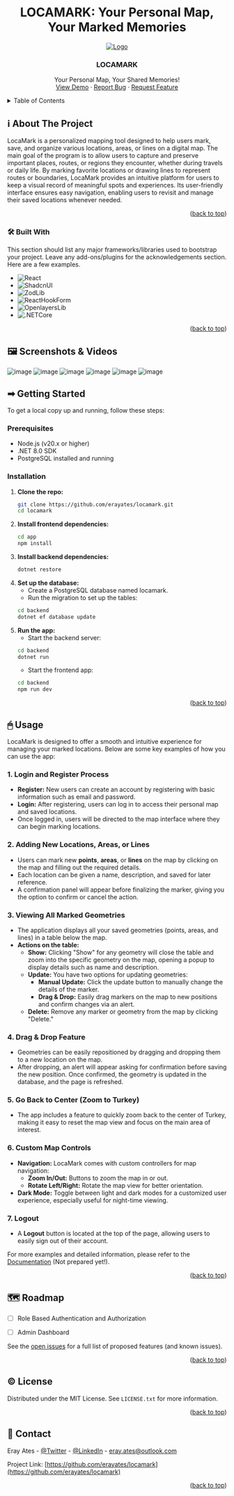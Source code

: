 <!-- Improved compatibility of back to top link: See: https://github.com/othneildrew/Best-README-Template/pull/73 -->
<a id="readme-top"></a>

<br />
<div align="center">
  <h1>LOCAMARK: Your Personal Map, Your Marked Memories</h1>
  <a href="https://github.com/othneildrew/Best-README-Template">
    <img src="https://github.com/user-attachments/assets/e78ee94c-9ad6-4eca-9d4c-cfb004ffebe8" alt="Logo">
  </a>

  <h3 align="center">LOCAMARK</h3>

  <p align="center">
    Your Personal Map, Your Shared Memories!
    <br />
    <a href="https://locamark.vercel.app/">View Demo</a>
    ·
    <a href="https://github.com/erayates/locamark/issues/new?labels=bug&template=bug-report---.md">Report Bug</a>
    ·
    <a href="https://github.com/erayates/locamark/issues/new?labels=enhancement&template=feature-request---.md">Request Feature</a>
  </p>
</div>



<!-- TABLE OF CONTENTS -->
<details>
  <summary>Table of Contents</summary>
  <ol>
    <li>
      <a href="#-about-the-project">ℹ About The Project</a>
      <ul>
        <li><a href="#-built-with">🛠 Built With</a></li>
      </ul>
    </li>
    <li>
      <a href="#-screenshots--videos">🖼️ Screenshots & Videos</a>
    </li>
    <li>
      <a href="#-getting-started">➡ Getting Started</a>
      <ul>
        <li><a href="#prerequisites">Prerequisites</a></li>
        <li><a href="#installation">Installation</a></li>
      </ul>
    </li>
    <li><a href="#-usage">🖱 Usage</a></li>
    <li><a href="#-roadmap">🗺 Roadmap</a></li>
    <li><a href="#-license">© License</a></li>
    <li><a href="#-contact">💌 Contact</a></li>
  </ol>
</details>



<!-- ABOUT THE PROJECT -->
## ℹ About The Project

LocaMark is a personalized mapping tool designed to help users mark, save, and organize various locations, areas, or lines on a digital map. The main goal of the program is to allow users to capture and preserve important places, routes, or regions they encounter, whether during travels or daily life. By marking favorite locations or drawing lines to represent routes or boundaries, LocaMark provides an intuitive platform for users to keep a visual record of meaningful spots and experiences. Its user-friendly interface ensures easy navigation, enabling users to revisit and manage their saved locations whenever needed.

<p align="right">(<a href="#readme-top">back to top</a>)</p>



### 🛠 Built With

This section should list any major frameworks/libraries used to bootstrap your project. Leave any add-ons/plugins for the acknowledgements section. Here are a few examples.

* ![React][React.js]
* ![ShadcnUI][Shadcn]
* ![ZodLib][Zod]
* ![ReactHookForm][RHF]
* ![OpenlayersLib][Openlayers]
* ![.NETCore][.NET]

  
<p align="right">(<a href="#readme-top">back to top</a>)</p>



<!-- SCREENSHOTS & VIDEOS -->
## 🖼️ Screenshots & Videos

![image](https://github.com/user-attachments/assets/dee8625b-e883-4cc8-89f1-2470992072cb)
![image](https://github.com/user-attachments/assets/e13637bc-83ac-4135-9c8a-312cb5f01a78)
![image](https://github.com/user-attachments/assets/8cb1656d-c351-4f4e-951a-b94f087623a3)
![image](https://github.com/user-attachments/assets/ddd81594-b81d-433a-824e-7450986ef812)
![image](https://github.com/user-attachments/assets/2c8e1221-13f5-4665-a91d-1a7b2d5f2a27)
![image](https://github.com/user-attachments/assets/7161dc12-6531-4d9f-82f3-c1dcf7c5ce65)








<!-- GETTING STARTED -->
## ➡ Getting Started

To get a local copy up and running, follow these steps:

### Prerequisites

- Node.js (v20.x or higher)
- .NET 8.0 SDK
- PostgreSQL installed and running

### Installation

1. **Clone the repo:**
   ```bash
   git clone https://github.com/erayates/locamark.git
   cd locamark
2. **Install frontend dependencies:**
   ```bash
   cd app
   npm install
   ```
3. **Install backend dependencies:**
   ```bash
   dotnet restore
   ```
4. **Set up the database:**
   - Create a PostgreSQL database named locamark.
   - Run the migration to set up the tables:
   ```bash
   cd backend
   dotnet ef database update
   ```
5. **Run the app:**
   - Start the backend server:
   ```bash
   cd backend
   dotnet run
   ```
   - Start the frontend app:
   ```bash
   cd backend
   npm run dev
   ```

<p align="right">(<a href="#readme-top">back to top</a>)</p>



<!-- USAGE EXAMPLES -->
## 🖱 Usage

LocaMark is designed to offer a smooth and intuitive experience for managing your marked locations. Below are some key examples of how you can use the app:

### 1. **Login and Register Process**
   - **Register:** New users can create an account by registering with basic information such as email and password.
   - **Login:** After registering, users can log in to access their personal map and saved locations.
   - Once logged in, users will be directed to the map interface where they can begin marking locations.

### 2. **Adding New Locations, Areas, or Lines**
   - Users can mark new **points**, **areas**, or **lines** on the map by clicking on the map and filling out the required details.
   - Each location can be given a name, description, and saved for later reference.
   - A confirmation panel will appear before finalizing the marker, giving you the option to confirm or cancel the action.

### 3. **Viewing All Marked Geometries**
   - The application displays all your saved geometries (points, areas, and lines) in a table below the map.
   - **Actions on the table:**
     - **Show:** Clicking "Show" for any geometry will close the table and zoom into the specific geometry on the map, opening a popup to display details such as name and description.
     - **Update:** You have two options for updating geometries:
       - **Manual Update:** Click the update button to manually change the details of the marker.
       - **Drag & Drop:** Easily drag markers on the map to new positions and confirm changes via an alert.
     - **Delete:** Remove any marker or geometry from the map by clicking "Delete."

### 4. **Drag & Drop Feature**
   - Geometries can be easily repositioned by dragging and dropping them to a new location on the map.
   - After dropping, an alert will appear asking for confirmation before saving the new position. Once confirmed, the geometry is updated in the database, and the page is refreshed.

### 5. **Go Back to Center (Zoom to Turkey)**
   - The app includes a feature to quickly zoom back to the center of Turkey, making it easy to reset the map view and focus on the main area of interest.

### 6. **Custom Map Controls**
   - **Navigation:** LocaMark comes with custom controllers for map navigation:
     - **Zoom In/Out:** Buttons to zoom the map in or out.
     - **Rotate Left/Right:** Rotate the map view for better orientation.
   - **Dark Mode:** Toggle between light and dark modes for a customized user experience, especially useful for night-time viewing.

### 7. **Logout**
   - A **Logout** button is located at the top of the page, allowing users to easily sign out of their account.

For more examples and detailed information, please refer to the [Documentation](#) (Not prepared yet!).

<p align="right">(<a href="#readme-top">back to top</a>)</p>



<!-- ROADMAP -->
## 🗺 Roadmap

- [ ] Role Based Authentication and Authorization
- [ ] Admin Dashboard


See the [open issues](https://github.com/erayates/locamark/issues) for a full list of proposed features (and known issues).

<p align="right">(<a href="#readme-top">back to top</a>)</p>


<!-- LICENSE -->
## © License

Distributed under the MIT License. See `LICENSE.txt` for more information.

<p align="right">(<a href="#readme-top">back to top</a>)</p>



<!-- CONTACT -->
## 💌 Contact

Eray Ates - [@Twitter](https://x.com/eraayatees) - [@LinkedIn](https://www.linkedin.com/in/eraayatees/) - eray.ates@outlook.com

Project Link: [https://github.com/erayates/locamark](https://github.com/erayates/locamark)

<p align="right">(<a href="#readme-top">back to top</a>)</p>




<!-- MARKDOWN LINKS & IMAGES -->
<!-- https://www.markdownguide.org/basic-syntax/#reference-style-links -->
[contributors-shield]: https://img.shields.io/github/contributors/othneildrew/Best-README-Template.svg?style=for-the-badge
[contributors-url]: https://github.com/othneildrew/Best-README-Template/graphs/contributors
[forks-shield]: https://img.shields.io/github/forks/othneildrew/Best-README-Template.svg?style=for-the-badge
[forks-url]: https://github.com/othneildrew/Best-README-Template/network/members
[stars-shield]: https://img.shields.io/github/stars/othneildrew/Best-README-Template.svg?style=for-the-badge
[stars-url]: https://github.com/othneildrew/Best-README-Template/stargazers
[issues-shield]: https://img.shields.io/github/issues/othneildrew/Best-README-Template.svg?style=for-the-badge
[issues-url]: https://github.com/othneildrew/Best-README-Template/issues
[license-shield]: https://img.shields.io/github/license/othneildrew/Best-README-Template.svg?style=for-the-badge
[license-url]: https://github.com/othneildrew/Best-README-Template/blob/master/LICENSE.txt
[linkedin-shield]: https://img.shields.io/badge/-LinkedIn-black.svg?style=for-the-badge&logo=linkedin&colorB=555
[linkedin-url]: https://linkedin.com/in/othneildrew
[product-screenshot]: images/screenshot.png
[Next.js]: https://img.shields.io/badge/next.js-000000?style=for-the-badge&logo=nextdotjs&logoColor=white
[Next-url]: https://nextjs.org/
[React.js]: https://img.shields.io/badge/React-20232A?style=for-the-badge&logo=react&logoColor=61DAFB
[React-url]: https://reactjs.org/
[Shadcn]: https://img.shields.io/badge/ShadCn%20UI-20232A?style=for-the-badge&logo=shadcn&logoColor=61DAFB 
[Zod]: https://img.shields.io/badge/Zod-20232A?style=for-the-badge&logo=shadcn&logoColor=61DAFB
[RHF]: https://img.shields.io/badge/React%20Hook%20Form-20232A?style=for-the-badge&logo=shadcn&logoColor=61DAFB
[Openlayers]: https://img.shields.io/badge/Openlayers-20232A?style=for-the-badge&logo=shadcn&logoColor=61DAFB
[.NET]: https://img.shields.io/badge/.Net%20Core%20Web%20Api-20232A?style=for-the-badge&logo=shadcn&logoColor=61DAFB
